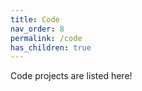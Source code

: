 ```yaml
---
title: Code
nav_order: 8
permalink: /code
has_children: true
---
```


Code projects are listed here!